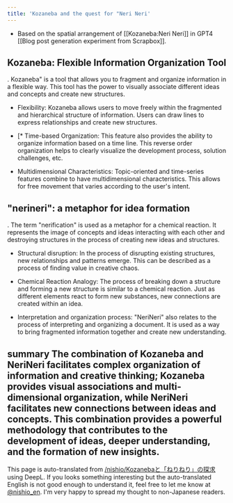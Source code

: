 ```yaml
---
title: 'Kozaneba and the quest for "Neri Neri'
---
```


- Based on the spatial arrangement of [[Kozaneba:Neri Neri]] in GPT4 [[Blog post generation experiment from Scrapbox]].

## Kozaneba: Flexible Information Organization Tool
.
Kozaneba" is a tool that allows you to fragment and organize information in a flexible way. This tool has the power to visually associate different ideas and concepts and create new structures.

- Flexibility: Kozaneba allows users to move freely within the fragmented and hierarchical structure of information. Users can draw lines to express relationships and create new structures.

- [* Time-based Organization: This feature also provides the ability to organize information based on a time line. This reverse order organization helps to clearly visualize the development process, solution challenges, etc.

- Multidimensional Characteristics: Topic-oriented and time-series features combine to have multidimensional characteristics. This allows for free movement that varies according to the user's intent.

## "nerineri": a metaphor for idea formation
.
The term "nerification" is used as a metaphor for a chemical reaction. It represents the image of concepts and ideas interacting with each other and destroying structures in the process of creating new ideas and structures.

- Structural disruption: In the process of disrupting existing structures, new relationships and patterns emerge. This can be described as a process of finding value in creative chaos.

- Chemical Reaction Analogy: The process of breaking down a structure and forming a new structure is similar to a chemical reaction. Just as different elements react to form new substances, new connections are created within an idea.

- Interpretation and organization process: "NeriNeri" also relates to the process of interpreting and organizing a document. It is used as a way to bring fragmented information together and create new understanding.

summary
The combination of Kozaneba and NeriNeri facilitates complex organization of information and creative thinking; Kozaneba provides visual associations and multi-dimensional organization, while NeriNeri facilitates new connections between ideas and concepts. This combination provides a powerful methodology that contributes to the development of ideas, deeper understanding, and the formation of new insights.
---
This page is auto-translated from [/nishio/Kozanebaと「ねりねり」の探求](https://scrapbox.io/nishio/Kozanebaと「ねりねり」の探求) using DeepL. If you looks something interesting but the auto-translated English is not good enough to understand it, feel free to let me know at [@nishio_en](https://twitter.com/nishio_en). I'm very happy to spread my thought to non-Japanese readers.